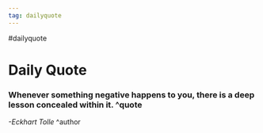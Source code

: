 ```yaml
---
tag: dailyquote
---
```


#dailyquote

# Daily Quote

### Whenever something negative happens to you, there is a deep lesson concealed within it. ^quote
*-Eckhart Tolle* ^author

